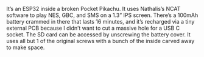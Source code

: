 It’s an ESP32 inside a broken Pocket Pikachu. It uses Nathalis’s NCAT software to play NES, GBC, and SMS on a 1.3” IPS screen. There’s a 100mAh battery crammed in there that lasts 16 minutes, and it’s recharged via a tiny external PCB because I didn’t want to cut a massive hole for a USB C socket. The SD card can be accessed by unscrewing the battery cover. It uses all but 1 of the original screws with a bunch of the inside carved away to make space.

